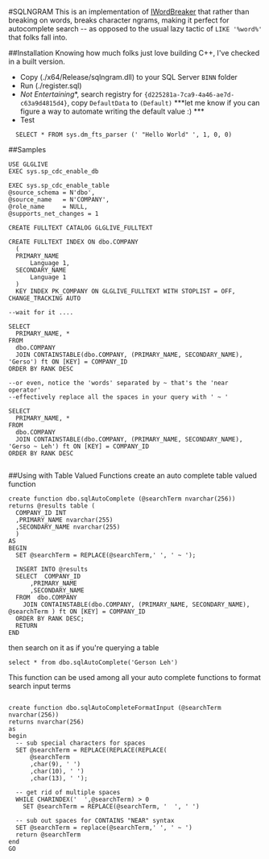 #SQLNGRAM
This is an implementation of [IWordBreaker](https://msdn.microsoft.com/en-us/library/ms691079(v=vs.85).aspx)
that rather than breaking on words, breaks character ngrams, making it perfect for autocomplete search -- 
as opposed to the usual lazy tactic of `LIKE '%word%'` that folks fall into.

##Installation
Knowing how much folks just love building C++, I've checked in a built version. 

* Copy (./x64/Release/sqlngram.dll) to your SQL Server `BINN` folder 
* Run (./register.sql)
* *Not Entertaining**, search registry for `{d225281a-7ca9-4a46-ae7d-c63a9d4815d4}`, copy `DefaultData` to `(Default)`
  ***let me know if you can figure a way to automate writing the default value :) ***
* Test
```
  SELECT * FROM sys.dm_fts_parser (' "Hello World" ', 1, 0, 0)
```


##Samples
```
USE GLGLIVE
EXEC sys.sp_cdc_enable_db  

EXEC sys.sp_cdc_enable_table  
@source_schema = N'dbo',  
@source_name   = N'COMPANY',  
@role_name     = NULL,  
@supports_net_changes = 1 

CREATE FULLTEXT CATALOG GLGLIVE_FULLTEXT

CREATE FULLTEXT INDEX ON dbo.COMPANY
  (   
  PRIMARY_NAME  
      Language 1,   
  SECONDARY_NAME  
      Language 1   
  )  
  KEY INDEX PK_COMPANY ON GLGLIVE_FULLTEXT WITH STOPLIST = OFF, CHANGE_TRACKING AUTO  

--wait for it ....

SELECT 
  PRIMARY_NAME, *
FROM
  dbo.COMPANY 
  JOIN CONTAINSTABLE(dbo.COMPANY, (PRIMARY_NAME, SECONDARY_NAME), 'Gerso') ft ON [KEY] = COMPANY_ID
ORDER BY RANK DESC

--or even, notice the 'words' separated by ~ that's the 'near operator'
--effectively replace all the spaces in your query with ' ~ '

SELECT 
  PRIMARY_NAME, *
FROM
  dbo.COMPANY 
  JOIN CONTAINSTABLE(dbo.COMPANY, (PRIMARY_NAME, SECONDARY_NAME), 'Gerso ~ Leh') ft ON [KEY] = COMPANY_ID
ORDER BY RANK DESC
   
```


##Using with Table Valued Functions
create an auto complete table valued function

```
create function dbo.sqlAutoComplete (@searchTerm nvarchar(256))
returns @results table (
  COMPANY_ID INT
  ,PRIMARY_NAME nvarchar(255)
  ,SECONDARY_NAME nvarchar(255)
  )
AS 
BEGIN
  SET @searchTerm = REPLACE(@searchTerm,' ', ' ~ ');
  
  INSERT INTO @results
  SELECT  COMPANY_ID
      ,PRIMARY_NAME
      ,SECONDARY_NAME
  FROM  dbo.COMPANY 
    JOIN CONTAINSTABLE(dbo.COMPANY, (PRIMARY_NAME, SECONDARY_NAME), @searchTerm ) ft ON [KEY] = COMPANY_ID
  ORDER BY RANK DESC;
  RETURN
END
```

then search on it as if you're querying a table
```
select * from dbo.sqlAutoComplete('Gerson Leh')
```

This function can be used among all your auto complete functions to format search input terms
```

create function dbo.sqlAutoCompleteFormatInput (@searchTerm nvarchar(256))
returns nvarchar(256)
as 
begin
  -- sub special characters for spaces
  SET @searchTerm = REPLACE(REPLACE(REPLACE(
      @searchTerm
      ,char(9), ' ')
      ,char(10), ' ')
      ,char(13), ' ');

  -- get rid of multiple spaces
  WHILE CHARINDEX('  ',@searchTerm) > 0
    SET @searchTerm = REPLACE(@searchTerm, '  ', ' ')

  -- sub out spaces for CONTAINS "NEAR" syntax
  SET @searchTerm = replace(@searchTerm,' ', ' ~ ')
  return @searchTerm
end
GO
```
